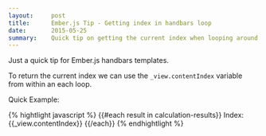 ```yaml
---
layout:     post
title:      Ember.js Tip - Getting index in handbars loop
date:       2015-05-25
summary:    Quick tip on getting the current index when looping around an array in handlebars.js 
---
```


Just a quick tip for Ember.js handbars templates.

To return the current index we can use the <code>_view.contentIndex</code>
variable from within an each loop.

Quick Example:

{% hightlight javascript %}
{{#each result in calculation-results}}
  Index: {{_view.contentIndex}}
{{/each}}
{% endhightlight %}
